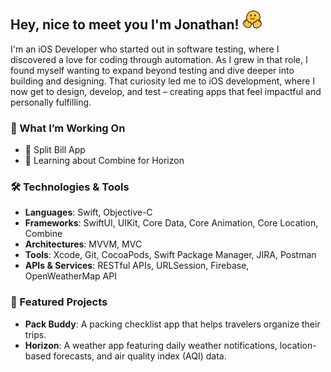 ## Hey, nice to meet you I'm Jonathan! <img src="https://github.com/jonathanvieri/jonathanvieri/blob/main/assets/smiling-wave.gif" height=32px width=32px alt="smiling emoji with waving hands" />

I'm an iOS Developer who started out in software testing, where I discovered a love for coding through automation. 
As I grew in that role, I found myself wanting to expand beyond testing and dive deeper into building and designing. That curiosity led me to iOS development, where I now get to design, develop, and test – creating apps that feel impactful and personally fulfilling.

### 🌱 What I’m Working On
- 🧾 Split Bill App 
- 🔧 Learning about Combine for Horizon

### 🛠️ Technologies & Tools
- **Languages**: Swift, Objective-C
- **Frameworks**: SwiftUI, UIKit, Core Data, Core Animation, Core Location, Combine
- **Architectures**: MVVM, MVC
- **Tools**: Xcode, Git, CocoaPods, Swift Package Manager, JIRA, Postman
- **APIs & Services**: RESTful APIs, URLSession, Firebase, OpenWeatherMap API

### 🚀 Featured Projects
- **Pack Buddy**: A packing checklist app that helps travelers organize their trips.
- **Horizon**: A weather app featuring daily weather notifications, location-based forecasts, and air quality index (AQI) data.

